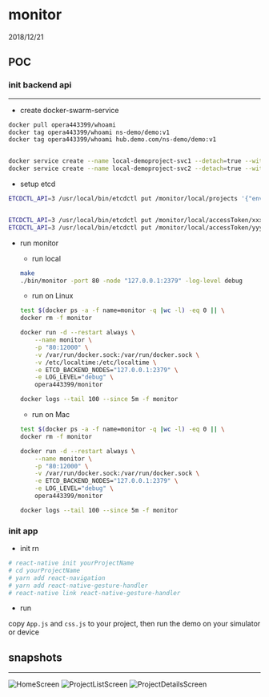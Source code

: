 # monitor

2018/12/21

## POC

### init backend api

---

* create docker-swarm-service

```bash
docker pull opera443399/whoami
docker tag opera443399/whoami ns-demo/demo:v1
docker tag opera443399/whoami hub.demo.com/ns-demo/demo:v1


docker service create --name local-demoproject-svc1 --detach=true --with-registry-auth --publish "5001:80" --replicas=1 ns-demo/demo:v1
docker service create --name local-demoproject-svc2 --detach=true --with-registry-auth --publish "5002:80" --replicas=2 hub.demo.com/demo:v1

```

* setup etcd

```bash
ETCDCTL_API=3 /usr/local/bin/etcdctl put /monitor/local/projects '{"env":"local","data":[{"icon":"👼","name":"demo1","status":"1"},{"icon":"😇","name":"demoproject","status":"1"}]}'


ETCDCTL_API=3 /usr/local/bin/etcdctl put /monitor/local/accessToken/xxx true
ETCDCTL_API=3 /usr/local/bin/etcdctl put /monitor/local/accessToken/yyy false

```

* run monitor
    - run local
    ```bash
    make
    ./bin/monitor -port 80 -node "127.0.0.1:2379" -log-level debug

    ```

    - run on Linux
    ```bash
    test $(docker ps -a -f name=monitor -q |wc -l) -eq 0 || \
    docker rm -f monitor

    docker run -d --restart always \
        --name monitor \
        -p "80:12000" \
        -v /var/run/docker.sock:/var/run/docker.sock \
        -v /etc/localtime:/etc/localtime \
        -e ETCD_BACKEND_NODES="127.0.0.1:2379" \
        -e LOG_LEVEL="debug" \
        opera443399/monitor

    docker logs --tail 100 --since 5m -f monitor

    ```

    - run on Mac
    ```bash
    test $(docker ps -a -f name=monitor -q |wc -l) -eq 0 || \
    docker rm -f monitor

    docker run -d --restart always \
        --name monitor \
        -p "80:12000" \
        -v /var/run/docker.sock:/var/run/docker.sock \
        -e ETCD_BACKEND_NODES="127.0.0.1:2379" \
        -e LOG_LEVEL="debug" \
        opera443399/monitor

    docker logs --tail 100 --since 5m -f monitor

    ```

### init app

* init rn

```bash
# react-native init yourProjectName
# cd yourProjectName
# yarn add react-navigation
# yarn add react-native-gesture-handler
# react-native link react-native-gesture-handler

```

* run

copy `App.js` and `css.js` to your project, then run the demo on your simulator or device

## snapshots

---

![HomeScreen](./rn/snapshots/HomeScreen.png)
![ProjectListScreen](./rn/snapshots/ProjectListScreen.png)
![ProjectDetailsScreen](./rn/snapshots/ProjectDetailsScreen.png)
